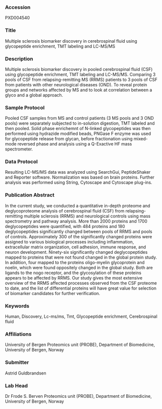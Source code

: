 ### Accession
PXD004540

### Title
Multiple sclerosis biomarker discovery in cerebrospinal fluid using glycopeptide enrichment, TMT labeling and LC-MS/MS

### Description
Multiple sclerosis biomarker discovery in pooled cerebrospinal fluid (CSF) using glycopeptide enrichment, TMT labeling and LC-MS/MS. Comparing 3 pools of CSF from relapsing-remitting MS (RRMS) patients to 3 pools of CSF from patients with other neurological diseases (OND). To reveal protein groups and networks affected by MS and to look at correlation between a glyco and a global approach.

### Sample Protocol
Pooled CSF samples  from MS and control patients (3 MS pools and 3 OND pools) were separately subjected to in-solution digestion, TMT labeled and then pooled. Solid phase enrichemnt of N-linked glycopeptides was then performed using hydrazide modified beads, PNGase F enzyme was used for glycopeptide release from glycan, before fractionation using mixed-mode reversed phase and analysis using a Q-Exactive HF mass spectrometer.

### Data Protocol
Resulting LC-MS/MS data was analyzed using SearchGui, PeptideShaker and Reporter software. Normalization was based on brain proteins. Further analysis was performed using String, Cytoscape and Cytoscape plug-ins.

### Publication Abstract
In the current study, we conducted a quantitative in-depth proteome and deglycoproteome analysis of cerebrospinal fluid (CSF) from relapsing-remitting multiple sclerosis (RRMS) and neurological controls using mass spectrometry and pathway analysis. More than 2000 proteins and 1700 deglycopeptides were quantified, with 484 proteins and 180 deglycopeptides significantly changed between pools of RRMS and pools of controls. Approximately 300 of the significantly changed proteins were assigned to various biological processes including inflammation, extracellular matrix organization, cell adhesion, immune response, and neuron development. Ninety-six significantly changed deglycopeptides mapped to proteins that were not found changed in the global protein study. In addition, four mapped to the proteins oligo-myelin glycoprotein and noelin, which were found oppositely changed in the global study. Both are ligands to the nogo receptor, and the glycosylation of these proteins appears to be affected by RRMS. Our study gives the most extensive overview of the RRMS affected processes observed from the CSF proteome to date, and the list of differential proteins will have great value for selection of biomarker candidates for further verification.

### Keywords
Human, Discovery, Lc-ms/ms, Tmt, Glycopeptide enrichment, Cerebrospinal fluid

### Affiliations
University of Bergen
Proteomics unit (PROBE), Department of Biomedicine, University of Bergen, Norway

### Submitter
Astrid Guldbrandsen

### Lab Head
Dr Frode S. Berven
Proteomics unit (PROBE), Department of Biomedicine, University of Bergen, Norway



